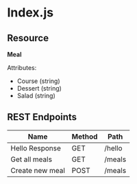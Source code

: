 # Index.js

## Resource

**Meal**

Attributes:

* Course (string)
* Dessert (string)
* Salad (string)

## REST Endpoints

Name                           | Method | Path
-------------------------------|--------|------------------
Hello Response                 | GET    | /hello
Get all meals                  | GET    | /meals
Create new meal                | POST   | /meals
